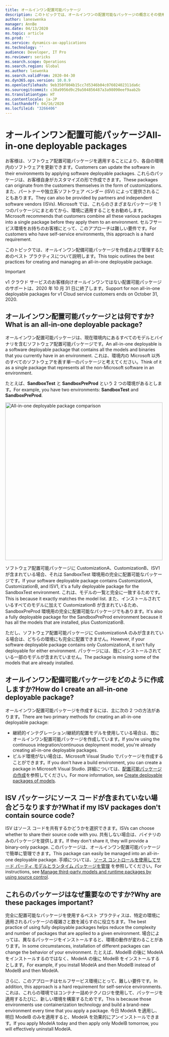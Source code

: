 ```yaml
---
title: オールインワン配置可能パッケージ
description: このトピックでは、オールインワンの配置可能なパッケージの概念とその使用方法について説明します。
author: laneswenka
manager: AnnBe
ms.date: 04/13/2020
ms.topic: article
ms.prod: ''
ms.service: dynamics-ax-applications
ms.technology: ''
audience: Developer, IT Pro
ms.reviewer: sericks
ms.search.scope: Operations
ms.search.region: Global
ms.author: laswenka
ms.search.validFrom: 2020-04-30
ms.dyn365.ops.version: 10.0.9
ms.openlocfilehash: 9eb350f804b15cc7d5346b04c07602402311da6c
ms.sourcegitcommit: c30a9956d9c29a504856487a3a98090eef9aab2b
ms.translationtype: HT
ms.contentlocale: ja-JP
ms.lasthandoff: 04/16/2020
ms.locfileid: "3266406"
---
```

# <a name="all-in-one-deployable-packages"></a><span data-ttu-id="c2af5-103">オールインワン配置可能パッケージ</span><span class="sxs-lookup"><span data-stu-id="c2af5-103">All-in-one deployable packages</span></span>

<span data-ttu-id="c2af5-104">お客様は、ソフトウェア配置可能パッケージを適用することにより、各自の環境内のソフトウェアを更新できます。</span><span class="sxs-lookup"><span data-stu-id="c2af5-104">Customers can update the software in their environments by applying software deployable packages.</span></span> <span data-ttu-id="c2af5-105">これらのパッケージは、お客様自身がカスタマイズの形で作成できます。</span><span class="sxs-lookup"><span data-stu-id="c2af5-105">These packages can originate from the customers themselves in the form of customizations.</span></span> <span data-ttu-id="c2af5-106">また、パートナーや独立系ソフトウェア ベンダー (ISV) によって提供されることもあります。</span><span class="sxs-lookup"><span data-stu-id="c2af5-106">They can also be provided by partners and independent software vendors (ISVs).</span></span> <span data-ttu-id="c2af5-107">Microsoft では、これらのさまざまなパッケージを 1 つのパッケージにまとめてから、環境に適用することをお勧めします。</span><span class="sxs-lookup"><span data-stu-id="c2af5-107">Microsoft recommends that customers combine all these various packages into a single package before they apply them to an environment.</span></span> <span data-ttu-id="c2af5-108">セルフサービス環境をお持ちのお客様にとって、このアプローチは難しい要件です。</span><span class="sxs-lookup"><span data-stu-id="c2af5-108">For customers who have self-service environments, this approach is a hard requirement.</span></span>

<span data-ttu-id="c2af5-109">このトピックでは、オールインワン配備可能パッケージを作成および管理するためのベスト プラクティスについて説明します。</span><span class="sxs-lookup"><span data-stu-id="c2af5-109">This topic outlines the best practices for creating and managing an all-in-one deployable package.</span></span>

> [!IMPORTANT]
> <span data-ttu-id="c2af5-110">v1 クラウド サービスのお客様向けオールインワンではない配置可能パッケージのサポートは、2020 年 10 月 31 日に終了します。</span><span class="sxs-lookup"><span data-stu-id="c2af5-110">Support for non all-in-one deployable packages for v1 Cloud service customers ends on October 31, 2020.</span></span>

## <a name="what-is-an-all-in-one-deployable-package"></a><span data-ttu-id="c2af5-111">オールインワン配置可能パッケージとは何ですか?</span><span class="sxs-lookup"><span data-stu-id="c2af5-111">What is an all-in-one deployable package?</span></span>

<span data-ttu-id="c2af5-112">オールインワン配置可能パッケージは、現在環境内にあるすべてのモデルとバイナリを含むソフトウェア配置可能パッケージです。</span><span class="sxs-lookup"><span data-stu-id="c2af5-112">An all-in-one deployable is a software deployable package that contains all the models and binaries that you currently have in an environment.</span></span> <span data-ttu-id="c2af5-113">これは、環境内の Microsoft 以外のすべてのソフトウェアを表す単一のパッケージと考えてください。</span><span class="sxs-lookup"><span data-stu-id="c2af5-113">Think of it as a single package that represents all the non-Microsoft software in an environment.</span></span>

<span data-ttu-id="c2af5-114">たとえば、**SandboxTest** と **SandboxPreProd** という 2 つの環境があるとします。</span><span class="sxs-lookup"><span data-stu-id="c2af5-114">For example, you have two environments: **SandboxTest** and **SandboxPreProd**.</span></span>

<img src="media/AIO_PKG.png" width="500px" alt="All-in-one deployable package comparison" />

<span data-ttu-id="c2af5-115">ソフトウェア配置可能パッケージに CustomizationA、CustomizationB、ISV1 が含まれている場合、それは SandboxTest 環境用の完全に配置可能なパッケージです。</span><span class="sxs-lookup"><span data-stu-id="c2af5-115">If your software deployable package contains CustomizationA, CustomizationB, and ISV1, it's a fully deployable package for the SandboxTest environment.</span></span> <span data-ttu-id="c2af5-116">これは、モデルの一覧と完全に一致するためです。</span><span class="sxs-lookup"><span data-stu-id="c2af5-116">This is because it exactly matches the model list.</span></span> <span data-ttu-id="c2af5-117">また、インストールされているすべてのモデルに加えて CustomizationB が含まれているため、SandboxPreProd 環境用の完全に配置可能なパッケージでもあります。</span><span class="sxs-lookup"><span data-stu-id="c2af5-117">It's also a fully deployable package for the SandboxPreProd environment because it has all the models that are installed, plus CustomizationB.</span></span>

<span data-ttu-id="c2af5-118">ただし、ソフトウェア配置可能パッケージに CustomizationA のみが含まれている場合は、どちらの環境にも完全に配置できません。</span><span class="sxs-lookup"><span data-stu-id="c2af5-118">However, if your software deployable package contains only CustomizationA, it isn't fully deployable for either environment.</span></span> <span data-ttu-id="c2af5-119">パッケージには、既にインストールされている一部のモデルが含まれていません。</span><span class="sxs-lookup"><span data-stu-id="c2af5-119">The package is missing some of the models that are already installed.</span></span>

## <a name="how-do-i-create-an-all-in-one-deployable-package"></a><span data-ttu-id="c2af5-120">オールインワン配備可能パッケージをどのように作成しますか?</span><span class="sxs-lookup"><span data-stu-id="c2af5-120">How do I create an all-in-one deployable package?</span></span>

<span data-ttu-id="c2af5-121">オールインワン配置可能パッケージを作成するには、主に次の 2 つの方法があります。</span><span class="sxs-lookup"><span data-stu-id="c2af5-121">There are two primary methods for creating an all-in-one deployable package:</span></span>

- <span data-ttu-id="c2af5-122">継続的インテグレーション/継続的配置モデルを使用している場合は、既にオールインワン配置可能パッケージを作成しています。</span><span class="sxs-lookup"><span data-stu-id="c2af5-122">If you're using the continuous integration/continuous deployment model, you're already creating all-in-one deployable packages.</span></span>
- <span data-ttu-id="c2af5-123">ビルド環境がない場合は、Microsoft Visual Studio でパッケージを作成することができます。</span><span class="sxs-lookup"><span data-stu-id="c2af5-123">If you don't have a build environment, you can create a package in Microsoft Visual Studio.</span></span> <span data-ttu-id="c2af5-124">詳細については、[配置可能パッケージの作成](../deployment/create-apply-deployable-package.md)を参照してください。</span><span class="sxs-lookup"><span data-stu-id="c2af5-124">For more information, see [Create deployable packages of models](../deployment/create-apply-deployable-package.md).</span></span>

## <a name="what-if-my-isv-packages-dont-contain-source-code"></a><span data-ttu-id="c2af5-125">ISV パッケージにソース コードが含まれていない場合どうなりますか?</span><span class="sxs-lookup"><span data-stu-id="c2af5-125">What if my ISV packages don't contain source code?</span></span>

<span data-ttu-id="c2af5-126">ISV はソース コードを共有するかどうかを選択できます。</span><span class="sxs-lookup"><span data-stu-id="c2af5-126">ISVs can choose whether to share their source code with you.</span></span> <span data-ttu-id="c2af5-127">共有しない場合は、バイナリのみのパッケージを提供します。</span><span class="sxs-lookup"><span data-stu-id="c2af5-127">If they don't share it, they will provide a binary-only package.</span></span> <span data-ttu-id="c2af5-128">このパッケージは、オールインワン配置可能パッケージで簡単に管理できます。</span><span class="sxs-lookup"><span data-stu-id="c2af5-128">This package can easily be managed into an all-in-one deployable package.</span></span> <span data-ttu-id="c2af5-129">手順については、[ソース コントロールを使用してサード パーティ モデルとランタイム パッケージを管理](manage-runtime-packages.md) を参照してください。</span><span class="sxs-lookup"><span data-stu-id="c2af5-129">For instructions, see [Manage third-party models and runtime packages by using source control](manage-runtime-packages.md).</span></span>

## <a name="why-are-these-packages-important"></a><span data-ttu-id="c2af5-130">これらのパッケージはなぜ重要なのですか?</span><span class="sxs-lookup"><span data-stu-id="c2af5-130">Why are these packages important?</span></span>

<span data-ttu-id="c2af5-131">完全に配置可能なパッケージを使用するベスト プラクティスは、特定の環境に適用されるパッケージの複雑さと数を減らすのに役立ちます。</span><span class="sxs-lookup"><span data-stu-id="c2af5-131">The best practice of using fully deployable packages helps reduce the complexity and number of packages that are applied to a given environment.</span></span> <span data-ttu-id="c2af5-132">場合によっては、異なるパッケージをインストールすると、環境の動作が変わることがあります。</span><span class="sxs-lookup"><span data-stu-id="c2af5-132">In some circumstances, installation of different packages can change the behavior of your environment.</span></span> <span data-ttu-id="c2af5-133">たとえば、ModelB の後に ModelA をインストールするのではなく、ModelA の後に ModelB をインストールするとします。</span><span class="sxs-lookup"><span data-stu-id="c2af5-133">For example, if you install ModelA and then ModelB instead of ModelB and then ModelA.</span></span>

<span data-ttu-id="c2af5-134">さらに、このアプローチはセルフサービス環境にとって、難しい要件です。</span><span class="sxs-lookup"><span data-stu-id="c2af5-134">In addition, this approach is a hard requirement for self-service environments.</span></span> <span data-ttu-id="c2af5-135">これは、これらの環境ではコンテナー詰めテクノロジを使用して、パッケージを適用するたびに、新しい環境を構築するためです。</span><span class="sxs-lookup"><span data-stu-id="c2af5-135">This is because those environments use containerization technology and build a brand-new environment every time that you apply a package.</span></span> <span data-ttu-id="c2af5-136">今日 ModelA を適用し、明日 ModelB のみを適用すると、ModelA を効果的にアンインストールできます。</span><span class="sxs-lookup"><span data-stu-id="c2af5-136">If you apply ModelA today and then apply only ModelB tomorrow, you will effectively uninstall ModelA.</span></span>

